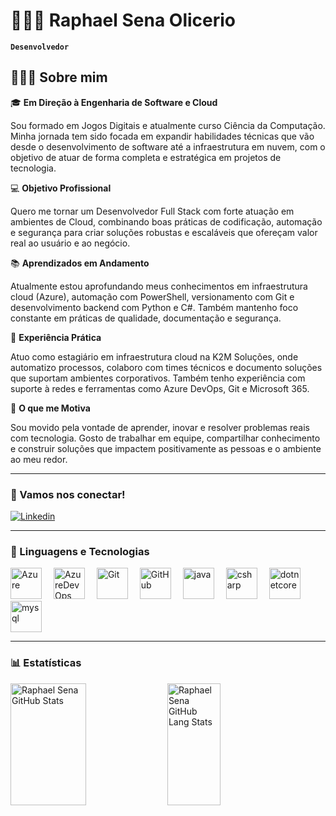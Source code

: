 # 🧑🏻‍💻 Raphael Sena Olicerio

**`Desenvolvedor`**

## 👨🏻‍💻 Sobre mim  

🎓 **Em Direção à Engenharia de Software e Cloud**

Sou formado em Jogos Digitais e atualmente curso Ciência da Computação. Minha jornada tem sido focada em expandir habilidades técnicas que vão desde o desenvolvimento de software até a infraestrutura em nuvem, com o objetivo de atuar de forma completa e estratégica em projetos de tecnologia.

💻 **Objetivo Profissional**

Quero me tornar um Desenvolvedor Full Stack com forte atuação em ambientes de Cloud, combinando boas práticas de codificação, automação e segurança para criar soluções robustas e escaláveis que ofereçam valor real ao usuário e ao negócio.

📚 **Aprendizados em Andamento**

Atualmente estou aprofundando meus conhecimentos em infraestrutura cloud (Azure), automação com PowerShell, versionamento com Git e desenvolvimento backend com Python e C#. Também mantenho foco constante em práticas de qualidade, documentação e segurança.

💼 **Experiência Prática**

Atuo como estagiário em infraestrutura cloud na K2M Soluções, onde automatizo processos, colaboro com times técnicos e documento soluções que suportam ambientes corporativos. Também tenho experiência com suporte à redes e ferramentas como Azure DevOps, Git e Microsoft 365.

🚀 **O que me Motiva**

Sou movido pela vontade de aprender, inovar e resolver problemas reais com tecnologia. Gosto de trabalhar em equipe, compartilhar conhecimento e construir soluções que impactem positivamente as pessoas e o ambiente ao meu redor.

---

### 📱 Vamos nos conectar!  

[![Linkedin](https://img.shields.io/badge/LinkedIn-0077B5?style=for-the-badge&logo=linkedin&logoColor=white)](https://br.linkedin.com/in/raphael-sena-42b933204?trk)  

---

### 🤖 Linguagens e Tecnologias  

<div align="left">  
  <img height="50" title="Azure" src="https://cdn.jsdelivr.net/gh/devicons/devicon@latest/icons/azure/azure-original.svg" alt="Azure" style="margin-right: 15px;">
  <img height="50" title="AzureDevOps" src="https://cdn.jsdelivr.net/gh/devicons/devicon@latest/icons/azuredevops/azuredevops-original.svg" alt="AzureDevOps" style="margin-right: 15px;">
  <img height="50" title="Git" src="https://cdn.jsdelivr.net/gh/devicons/devicon@latest/icons/git/git-original.svg" alt="Git" style="margin-right: 15px;">  
  <img height="50" title="GitHub" src="https://cdn.jsdelivr.net/gh/devicons/devicon@latest/icons/github/github-original.svg" alt="GitHub" style="margin-right: 15px;">  
  <img height="50" title="java" src="https://cdn.jsdelivr.net/gh/devicons/devicon@latest/icons/java/java-original.svg" alt="java" style="margin-right: 15px;">
  <img height="50" title="csharp" src="https://cdn.jsdelivr.net/gh/devicons/devicon@latest/icons/csharp/csharp-original.svg" alt="csharp" style="margin-right: 15px;">
  <img height="50" title="dotnetcore" src="https://cdn.jsdelivr.net/gh/devicons/devicon@latest/icons/dotnetcore/dotnetcore-original.svg" alt="dotnetcore" style="margin-right: 15px;">
  <img height="50" title="mysql" src="https://cdn.jsdelivr.net/gh/devicons/devicon@latest/icons/mysql/mysql-original.svg" alt="mysql" style="margin-right: 15px;">
  
  
  

</div>  

---

### 📊 Estatísticas  

<div align="left">  
  <img width="49%" height="195px" src="https://github-readme-stats.vercel.app/api?username=Sena-ops&theme=tokyonight" alt="Raphael Sena GitHub Stats"/>  
  <img width="41%" height="195px" src="https://github-readme-stats.vercel.app/api/top-langs/?username=Sena-ops&layout=compact&theme=tokyonight&hide-border=true" alt="Raphael Sena GitHub Lang Stats"/>  
</div>  
